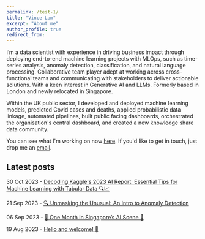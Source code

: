 ```yaml
---
permalink: /test-1/
title: "Vince Lam"
excerpt: "About me"
author_profile: true
redirect_from: 
---
```


I’m a data scientist with experience in driving business impact through deploying end-to-end machine learning projects with MLOps, such as time-series analysis, anomaly detection, classification, and natural language processing. Collaborative team player adept at working across cross-functional teams and communicating with stakeholders to deliver actionable solutions. With a keen interest in Generative AI and LLMs. Formerly based in London and newly relocated in Singapore.

Within the UK public sector, I developed and deployed machine learning models, predicted Covid cases and deaths, applied probabilistic data linkage, automated pipelines, built public facing dashboards, orchestrated the organisation's central dashboard, and created a new knowledge share data community.

You can see what I'm working on now [here](now.md). If you'd like to get in touch, just drop me an [email](mailto:vincenthmlam@gmail.com).

## Latest posts

30 Oct 2023 - [Decoding Kaggle's 2023 AI Report: Essential Tips for Machine Learning with Tabular Data 🔍📈](/posts/tips-for-tabular-ml/)

21 Sep 2023 - [🔍 Unmasking the Unusual: An Intro to Anomaly Detection](/posts/anomaly-detection-intro/)

06 Sep 2023 - [🎉 One Month in Singapore’s AI Scene 🤖](/posts/first-month/)

19 Aug 2023 - [Hello and welcome! 👋](/posts/welcome/)
